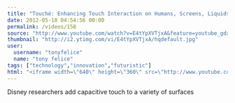 ```yaml
---
title: "Touché: Enhancing Touch Interaction on Humans, Screens, Liquids, and Everyday Objects"
date: 2012-05-18 04:54:56 00:00
permalink: /videos/158
source: "http://www.youtube.com/watch?v=E4tYpXVTjxA&feature=youtube_gdata_player"
thumbnail: "http://i2.ytimg.com/vi/E4tYpXVTjxA/hqdefault.jpg"
user:
  username: "tonyfelice"
  name: "tony felice"
tags: ["technology","innovation","futuristic"]
html: "<iframe width=\"640\" height=\"360\" src=\"http://www.youtube.com/embed/E4tYpXVTjxA?wmode=transparent&fs=1&feature=oembed\" frameborder=\"0\" allowfullscreen></iframe>"
---
```


Disney researchers add capacitive touch to a variety of surfaces